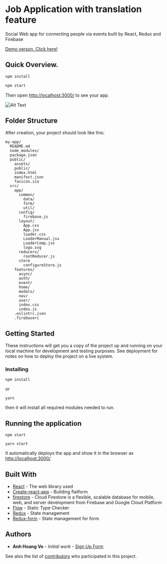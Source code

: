 # Job Application with translation feature

Social Web app for connecting people via events built by React, Redux and Firebase


[Demo verson. Click here!](https://reevent-207107.firebaseapp.com/)


## Quick Overview.


```sh
npm install

npm start
```

Then open [http://localhost:3000/](http://localhost:3000/) to see your app.<br>

![Alt Text](https://media.giphy.com/media/3izafK3cFzUh68JArq/giphy.gif)

## Folder Structure

After creation, your project should look like this:

```
my-app/
  README.md
  node_modules/
  package.json
  public/
    assets/
    public/
    index.html
    manifest.json
    favicon.ico
  src/
    app/
      common/
        data/
        form/
        util/
      config/
        firebase.js
      layout/
        App.css
        App.jsx
        loader.css
        LoaderManual.jsx
        LoaderComp.jsx
        logo.svg
      reducers/
        rootReducer.js
      store
        configureStore.js
    features/
      async/
      auth/
      event/
      home/
      modals/
      nav/
      user/
      index.css
      index.js
    .eslintrc.json
    .firebaserc
```

## Getting Started

These instructions will get you a copy of the project up and running on your local machine for development and testing purposes. See deployment for notes on how to deploy the project on a live system.


### Installing



```
npm install
```
or

```
yarn
```

then it will install all required modules needed to run.

## Running the application


```
npm start
```

```
yarn start
```

It automatically deploys the app and show it in the browser as [http://localhost:3000/](http://localhost:3000/)


## Built With

* [React](https://reactjs.org/) - The web library used
* [Create-react-app](https://github.com/facebookincubator/create-react-app/blob/master/README.md#getting-started) - Building flatform
* [firestore](https://firebase.google.com/docs/firestore/) - Cloud Firestore is a flexible, scalable database for mobile, web, and server development from Firebase and Google Cloud Platform
* [Flow](https://flow.org/) -  Static Type Checker
* [Redux](https://redux.js.org/) - State management
* [Redux-form](https://redux-form.com/7.2.3/) - State management for form


## Authors

* **Anh Hoang Vo** - *Initial work* - [Sign Up Form](https://github.com/anhvo28/job-application-react)

See also the list of [contributors](https://github.com/anhvo28/job-application-react/contributors) who participated in this project.